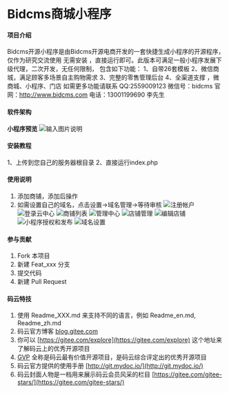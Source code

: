 # Bidcms商城小程序

#### 项目介绍
Bidcms开源小程序是由Bidcms开源电商开发的一套快捷生成小程序的开源程序，仅作为研究交流使用
无需安装 ，直接运行即可。此版本可满足一般小程序发展下级代理，二次开发，无任何限制，
包含如下功能：
1、自带26套模板
2、微信商城，满足顾客多场景自主购物需求
3、完整的零售管理后台
4、全渠道支撑 ，微商城、小程序、门店
如需更多功能请联系
QQ:2559009123
微信号：bidcms
官网：http://www.bidcms.com
电话：13001199690 李先生

#### 软件架构
 **小程序预览** 
![输入图片说明](https://images.gitee.com/uploads/images/2018/0807/114558_ce784ee5_939025.jpeg "b8bc6714f295322ffd38cc68aa7ab274.jpg")

#### 安装教程

1、上传到您自己的服务器根目录
2、直接运行index.php

#### 使用说明
1. 添加商铺，添加后操作
2. 如需设置自己的域名，点击设置->域名管理->等待审核
![注册帐户](https://images.gitee.com/uploads/images/2018/0807/113813_b74ecad4_939025.png "1.png")
![登录云中心](https://images.gitee.com/uploads/images/2018/0807/113849_6c34aa96_939025.png "2.png")
![商铺列表](https://images.gitee.com/uploads/images/2018/0807/113933_5baf0c29_939025.png "3.png")
![管理中心](https://images.gitee.com/uploads/images/2018/0807/113948_b8a5872a_939025.png "4.png")
![店铺管理](https://images.gitee.com/uploads/images/2018/0807/114005_cfb9f076_939025.png "5.png")
![编辑店铺](https://images.gitee.com/uploads/images/2018/0807/114018_a757fb37_939025.png "6.png")
![小程序授权和发布](https://images.gitee.com/uploads/images/2018/0807/114044_27b0a023_939025.png "7.png")
![域名设置](https://images.gitee.com/uploads/images/2018/0807/114101_f1aabe0b_939025.png "8.png")
#### 参与贡献

1. Fork 本项目
2. 新建 Feat_xxx 分支
3. 提交代码
4. 新建 Pull Request


#### 码云特技

1. 使用 Readme\_XXX.md 来支持不同的语言，例如 Readme\_en.md, Readme\_zh.md
2. 码云官方博客 [blog.gitee.com](https://blog.gitee.com)
3. 你可以 [https://gitee.com/explore](https://gitee.com/explore) 这个地址来了解码云上的优秀开源项目
4. [GVP](https://gitee.com/gvp) 全称是码云最有价值开源项目，是码云综合评定出的优秀开源项目
5. 码云官方提供的使用手册 [http://git.mydoc.io/](http://git.mydoc.io/)
6. 码云封面人物是一档用来展示码云会员风采的栏目 [https://gitee.com/gitee-stars/](https://gitee.com/gitee-stars/)
